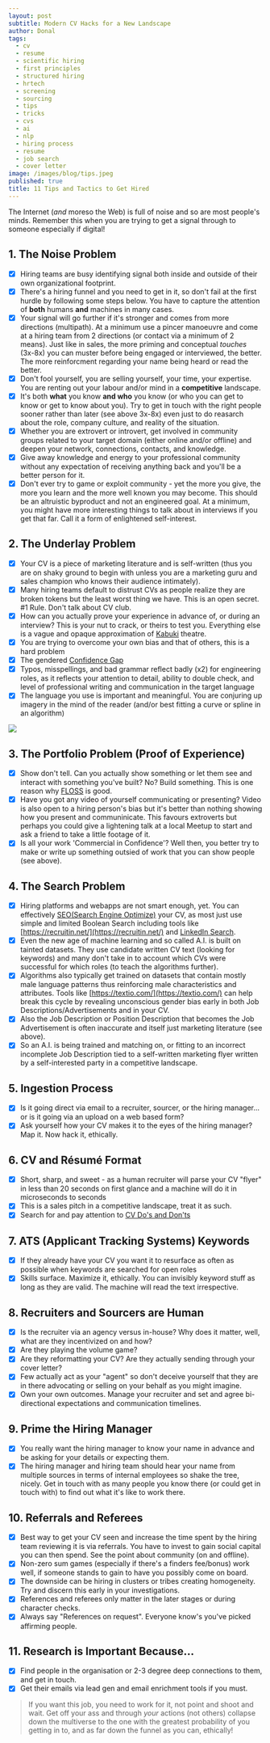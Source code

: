 ```yaml
---
layout: post
subtitle: Modern CV Hacks for a New Landscape
author: Donal
tags:
  - cv
  - resume
  - scientific hiring
  - first principles
  - structured hiring
  - hrtech
  - screening
  - sourcing
  - tips
  - tricks
  - cvs
  - ai
  - nlp
  - hiring process
  - resume
  - job search
  - cover letter
image: /images/blog/tips.jpeg
published: true
title: 11 Tips and Tactics to Get Hired
---
```

The Internet (*and* moreso the Web) is full of noise and so are most people's minds. Remember this when you are trying to get a signal through to someone especially if digital! 

## 1. The Noise Problem

- [x] Hiring teams are busy identifying signal both inside and outside of their own organizational footprint. 
- [x] There's a hiring funnel and you need to get in it, so don't fail at the first hurdle by following some steps below. You have to capture the attention of **both** humans **and** machines in many cases. 
- [x] Your signal will go further if it's stronger and comes from more directions (multipath). At a minimum use a pincer manoeuvre and come at a hiring team from 2 directions (or contact via a minimum of 2 means). Just like in sales, the more priming and conceptual *touches* (3x-8x) you can muster before being engaged or interviewed, the better. The more reinforcment regarding your name being heard or read the better.
- [x] Don't fool yourself, you are selling yourself, your time, your expertise. You are renting out your labour and/or mind in a **competitive** landscape. 
- [x] It's both **what** you know **and who** you know (or who you can get to know or get to know about you). Try to get in touch with the right people sooner rather than later (see above 3x-8x) even just to do reasarch about the role, company culture, and reality of the situation. 
- [x] Whether you are extrovert or introvert, get involved in community groups related to your target domain (either online and/or offline) and deepen your network, connections, contacts, and knowledge. 
- [x] Give away knowledge and energy to your professional community without any expectation of receiving anything back and you'll be a better person for it.
- [x] Don't ever try to game or exploit community - yet the more you give, the more you learn and the more well known you may become. This should be an altruistic byproduct and not an engineered goal. At a minimum, you might have more interesting things to talk about in interviews if you get that far. Call it a form of enlightened self-interest.
  
## 2. The Underlay Problem

- [x] Your CV is a piece of marketing literature and is self-written (thus you are on shaky ground to begin with unless you are a marketing guru and sales champion who knows their audience intimately).
- [x] Many hiring teams default to distrust CVs as people realize they are broken tokens but the least worst thing we have. This is an open secret. #1 Rule. Don't talk about CV club.
- [x] How can you actually prove your experience in advance of, or during an interview? This is your nut to crack, or theirs to test you. Everything else is a vague and opaque approximation of [Kabuki](https://en.wikipedia.org/wiki/Kabuki) theatre. 
- [x] You are trying to overcome your own bias and that of others, this is a hard problem
- [x] The gendered [Confidence Gap](https://www.theatlantic.com/magazine/archive/2014/05/the-confidence-gap/359815/) 
- [x] Typos, misspellings, and bad grammar reflect badly (x2) for engineering roles, as it reflects your attention to detail, ability to double check, and level of professional writing and communication in the target language  
- [x] The language you use is important and meaningful. You are conjuring up imagery in the mind of the reader (and/or best fitting a curve or spline in an algorithm)

<img src="/images/blog/cat.jpeg" class="w-100 mb-3">
  
## 3. The Portfolio Problem (Proof of Experience)

- [x] Show don't tell. Can you actually show something or let them see and interact with something you've built? No? Build something. This is one reason why [FLOSS](https://en.wikipedia.org/wiki/Free_and_open-source_software) is good.
- [x] Have you got any video of yourself communicating or presenting? Video is also open to a hiring person's bias but it's better than nothing showing how you present and communinicate. This favours extroverts but perhaps you could give a lightening talk at a local Meetup to start and ask a friend to take a little footage of it.
- [x] Is all your work 'Commercial in Confidence'? Well then, you better try to make or write up something outsied of work that you can show people (see above).  
  
## 4. The Search Problem

- [x] Hiring platforms and webapps are not smart enough, yet. You can effectively [SEO(Search Engine Optimize)](https://pansift.com/blog/how-to-seo-hack-your-cv/) your CV, as most just use simple and limited Boolean Search including tools like [https://recruitin.net/](https://recruitin.net/) and [LinkedIn Search](https://www.linkedin.com/help/linkedin/answer/75814/using-boolean-search-on-linkedin).
- [x] Even the new age of machine learning and so called A.I. is built on tainted datasets. They use candidate written CV text (looking for keywords) and many don't take in to account which CVs were successful for which roles (to teach the algorithms further).
- [x] Algorithms also typically get trained on datasets that contain mostly male language patterns thus reinforcing male characteristics and attributes. Tools like [https://textio.com/](https://textio.com/) can help break this cycle by revealing unconscious gender bias early in both Job Descriptions/Advertisements and in your CV.
- [x] Also the Job Description or Position Description that becomes the Job Advertisement is often inaccurate and itself just marketing literature (see above).
- [x] So an A.I. is being trained and matching on, or fitting to an incorrect incomplete Job Description tied to a self-written marketing flyer written by a self-interested party in a competitive landscape.  
  
## 5. Ingestion Process

- [x] Is it going direct via email to a recruiter, sourcer, or the hiring manager... or is it going via an upload on a web based form? 
- [x] Ask yourself how your CV makes it to the eyes of the hiring manager? Map it. Now hack it, ethically. 
  
## 6. CV and Résumé Format

- [x] Short, sharp, and sweet - as a human recruiter will parse your CV "flyer" in less than 20 seconds on first glance and a machine will do it in microseconds to seconds
- [x] This is a sales pitch in a competitive landscape, treat it as such.
- [x] Search for and pay attention to [CV Do's and Don'ts](https://www.evilrecruiter.com/cv_advice/)
  
## 7. ATS (Applicant Tracking Systems) Keywords

- [x] If they already have your CV you want it to resurface as often as possible when keywords are searched for open roles
- [x] Skills surface. Maximize it, ethically. You can invisibly keyword stuff as long as they are valid. The machine will read the text irrespective.  
  
## 8. Recruiters and Sourcers are Human

- [x] Is the recruiter via an agency versus in-house? Why does it matter, well, what are they incentivized on and how?
- [x] Are they playing the volume game?
- [x] Are they reformatting your CV? Are they actually sending through your cover letter?
- [x] Few actually act as your "agent" so don't deceive yourself that they are in there advocating or selling on your behalf as you might imagine.
- [x] Own your own outcomes. Manage your recruiter and set and agree bi-directional expectations and communication timelines.  
  
## 9. Prime the Hiring Manager

- [x] You really want the hiring manager to know your name in advance and be asking for your details or expecting them.
- [x] The hiring manager and hiring team should hear your name from multiple sources in terms of internal employees so shake the tree, nicely. Get in touch with as many people you know there (or could get in touch with) to find out what it's like to work there. 
  
## 10. Referrals and Referees

- [x] Best way to get your CV seen and increase the time spent by the hiring team reviewing it is via referrals. You have to invest to gain social capital you can then spend. See the point about community (on and offline).
- [x] Non-zero sum games (especially if there's a finders fee/bonus) work well, if someone stands to gain to have you possibly come on board.
- [x] The downside can be hiring in clusters or tribes creating homogeneity. Try and discern this early in your investigations.
- [x] References and referees only matter in the later stages or during character checks.
- [x] Always say "References on request". Everyone know's you've picked affirming people.
  
## 11. Research is Important Because...

- [x] Find people in the organisation or 2-3 degree deep connections to them, and get in touch.
- [x] Get their emails via lead gen and email enrichment tools if you must.  
  
> If you want this job, you need to work for it, not point and shoot and wait. Get off your ass and through *your* actions (not others) collapse down the multiverse to the one with the greatest probability of you getting in to, and as far down the funnel as you can, ethically!
